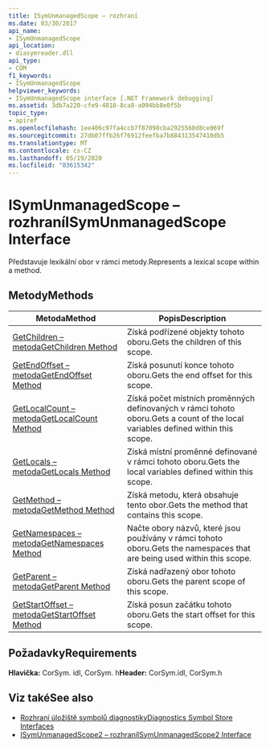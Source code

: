 ```yaml
---
title: ISymUnmanagedScope – rozhraní
ms.date: 03/30/2017
api_name:
- ISymUnmanagedScope
api_location:
- diasymreader.dll
api_type:
- COM
f1_keywords:
- ISymUnmanagedScope
helpviewer_keywords:
- ISymUnmanagedScope interface [.NET Framework debugging]
ms.assetid: 3db7a220-cfe9-4810-8ca8-a094bb8e0f5b
topic_type:
- apiref
ms.openlocfilehash: 1ee406c97fa4ccb7f87098cba2925568d8ce069f
ms.sourcegitcommit: 27db07ffb26f76912feefba7b884313547410db5
ms.translationtype: MT
ms.contentlocale: cs-CZ
ms.lasthandoff: 05/19/2020
ms.locfileid: "83615342"
---
```

# <a name="isymunmanagedscope-interface"></a><span data-ttu-id="0a8e0-102">ISymUnmanagedScope – rozhraní</span><span class="sxs-lookup"><span data-stu-id="0a8e0-102">ISymUnmanagedScope Interface</span></span>
<span data-ttu-id="0a8e0-103">Představuje lexikální obor v rámci metody.</span><span class="sxs-lookup"><span data-stu-id="0a8e0-103">Represents a lexical scope within a method.</span></span>  
  
## <a name="methods"></a><span data-ttu-id="0a8e0-104">Metody</span><span class="sxs-lookup"><span data-stu-id="0a8e0-104">Methods</span></span>  
  
|<span data-ttu-id="0a8e0-105">Metoda</span><span class="sxs-lookup"><span data-stu-id="0a8e0-105">Method</span></span>|<span data-ttu-id="0a8e0-106">Popis</span><span class="sxs-lookup"><span data-stu-id="0a8e0-106">Description</span></span>|  
|------------|-----------------|  
|[<span data-ttu-id="0a8e0-107">GetChildren – metoda</span><span class="sxs-lookup"><span data-stu-id="0a8e0-107">GetChildren Method</span></span>](isymunmanagedscope-getchildren-method.md)|<span data-ttu-id="0a8e0-108">Získá podřízené objekty tohoto oboru.</span><span class="sxs-lookup"><span data-stu-id="0a8e0-108">Gets the children of this scope.</span></span>|  
|[<span data-ttu-id="0a8e0-109">GetEndOffset – metoda</span><span class="sxs-lookup"><span data-stu-id="0a8e0-109">GetEndOffset Method</span></span>](isymunmanagedscope-getendoffset-method.md)|<span data-ttu-id="0a8e0-110">Získá posunutí konce tohoto oboru.</span><span class="sxs-lookup"><span data-stu-id="0a8e0-110">Gets the end offset for this scope.</span></span>|  
|[<span data-ttu-id="0a8e0-111">GetLocalCount – metoda</span><span class="sxs-lookup"><span data-stu-id="0a8e0-111">GetLocalCount Method</span></span>](isymunmanagedscope-getlocalcount-method.md)|<span data-ttu-id="0a8e0-112">Získá počet místních proměnných definovaných v rámci tohoto oboru.</span><span class="sxs-lookup"><span data-stu-id="0a8e0-112">Gets a count of the local variables defined within this scope.</span></span>|  
|[<span data-ttu-id="0a8e0-113">GetLocals – metoda</span><span class="sxs-lookup"><span data-stu-id="0a8e0-113">GetLocals Method</span></span>](isymunmanagedscope-getlocals-method.md)|<span data-ttu-id="0a8e0-114">Získá místní proměnné definované v rámci tohoto oboru.</span><span class="sxs-lookup"><span data-stu-id="0a8e0-114">Gets the local variables defined within this scope.</span></span>|  
|[<span data-ttu-id="0a8e0-115">GetMethod – metoda</span><span class="sxs-lookup"><span data-stu-id="0a8e0-115">GetMethod Method</span></span>](isymunmanagedscope-getmethod-method.md)|<span data-ttu-id="0a8e0-116">Získá metodu, která obsahuje tento obor.</span><span class="sxs-lookup"><span data-stu-id="0a8e0-116">Gets the method that contains this scope.</span></span>|  
|[<span data-ttu-id="0a8e0-117">GetNamespaces – metoda</span><span class="sxs-lookup"><span data-stu-id="0a8e0-117">GetNamespaces Method</span></span>](isymunmanagedscope-getnamespaces-method.md)|<span data-ttu-id="0a8e0-118">Načte obory názvů, které jsou používány v rámci tohoto oboru.</span><span class="sxs-lookup"><span data-stu-id="0a8e0-118">Gets the namespaces that are being used within this scope.</span></span>|  
|[<span data-ttu-id="0a8e0-119">GetParent – metoda</span><span class="sxs-lookup"><span data-stu-id="0a8e0-119">GetParent Method</span></span>](isymunmanagedscope-getparent-method.md)|<span data-ttu-id="0a8e0-120">Získá nadřazený obor tohoto oboru.</span><span class="sxs-lookup"><span data-stu-id="0a8e0-120">Gets the parent scope of this scope.</span></span>|  
|[<span data-ttu-id="0a8e0-121">GetStartOffset – metoda</span><span class="sxs-lookup"><span data-stu-id="0a8e0-121">GetStartOffset Method</span></span>](isymunmanagedscope-getstartoffset-method.md)|<span data-ttu-id="0a8e0-122">Získá posun začátku tohoto oboru.</span><span class="sxs-lookup"><span data-stu-id="0a8e0-122">Gets the start offset for this scope.</span></span>|  
  
## <a name="requirements"></a><span data-ttu-id="0a8e0-123">Požadavky</span><span class="sxs-lookup"><span data-stu-id="0a8e0-123">Requirements</span></span>  
 <span data-ttu-id="0a8e0-124">**Hlavička:** CorSym. idl, CorSym. h</span><span class="sxs-lookup"><span data-stu-id="0a8e0-124">**Header:** CorSym.idl, CorSym.h</span></span>  
  
## <a name="see-also"></a><span data-ttu-id="0a8e0-125">Viz také</span><span class="sxs-lookup"><span data-stu-id="0a8e0-125">See also</span></span>

- [<span data-ttu-id="0a8e0-126">Rozhraní úložiště symbolů diagnostiky</span><span class="sxs-lookup"><span data-stu-id="0a8e0-126">Diagnostics Symbol Store Interfaces</span></span>](diagnostics-symbol-store-interfaces.md)
- [<span data-ttu-id="0a8e0-127">ISymUnmanagedScope2 – rozhraní</span><span class="sxs-lookup"><span data-stu-id="0a8e0-127">ISymUnmanagedScope2 Interface</span></span>](isymunmanagedscope2-interface.md)

